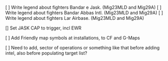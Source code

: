 

[ ] Write legend about fighters Bandar e Jask. (Mig23MLD and Mig29A)
[ ] Write legend about fighters Bandar Abbas Intl. (Mig23MLD and Mig29A)
[ ] Write legend about fighters Lar Airbase. (Mig23MLD and Mig29A)

[] Set JASK CAP to trigger, incl EWR


[ ] Add Friendly map symbols at installations, to CF and G-Maps

[ ] Need to add, sector of operations or something like that before adding intel, also before populating target list?
